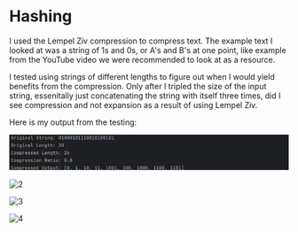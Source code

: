 # Hashing

I used the Lempel Ziv compression to compress text. The example text I looked at was a string of 1s and 0s, or A's and B's at one point, like example from the YouTube video we were recommended to look at as a resource.

I tested using strings of different lengths to figure out when I would yield benefits from the compression. Only after I tripled the size of the input string, essenitally just concatenating the string with itself three times, did I see compression and not expansion as a result of using Lempel Ziv.

Here is my output from the testing:

![1](https://github.com/jes-bro/hashing/blob/master/Screenshot%20from%202024-04-08%2000-52-05.png)

![2](https://someurl/imagelocation/image.png)

![3](https://someurl/imagelocation/image.png)

![4](https://someurl/imagelocation/image.png)
